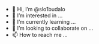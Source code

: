 - 👋 Hi, I’m @slo1budalo
- 👀 I’m interested in ...
- 🌱 I’m currently learning ...
- 💞️ I’m looking to collaborate on ...
- 📫 How to reach me ...

<!---
slo1budalo/slo1budalo is a ✨ special ✨ repository because its `README.md` (this file) appears on your GitHub profile.
You can click the Preview link to take a look at your changes.
--->
